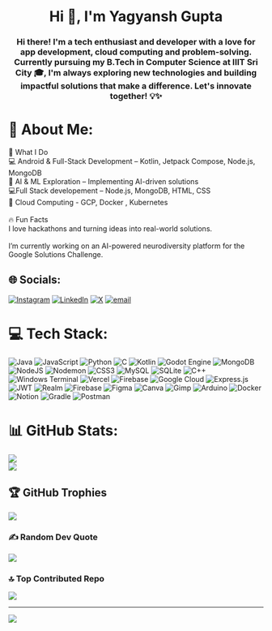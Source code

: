 <h1 align="center">Hi 👋, I'm Yagyansh Gupta</h1>
<h3 align="center">Hi there! I'm a tech enthusiast and developer with a love for app development, cloud computing and problem-solving. Currently pursuing my B.Tech in Computer Science at IIIT Sri City 🎓, I'm always exploring new technologies and building impactful solutions that make a difference. Let's innovate together! 💡✨</h3>

# 💫 About Me:
🌟 What I Do<br>💻 Android & Full-Stack Development – Kotlin, Jetpack Compose, Node.js, MongoDB<br>🤖 AI & ML Exploration – Implementing AI-driven solutions<br> 💻Full Stack developement – Node.js, MongoDB, HTML, CSS<br>📱 Cloud Computing - GCP, Docker , Kubernetes<br><br>🔥 Fun Facts<br>I love hackathons and turning ideas into real-world solutions.<br><br>I’m currently working on an AI-powered neurodiversity platform for the Google Solutions Challenge.

## 🌐 Socials:
[![Instagram](https://img.shields.io/badge/Instagram-%23E4405F.svg?logo=Instagram&logoColor=white)](https://instagram.com/https://www.instagram.com/yagyanshgupta/) [![LinkedIn](https://img.shields.io/badge/LinkedIn-%230077B5.svg?logo=linkedin&logoColor=white)](https://linkedin.com/in/https://www.linkedin.com/in/yagyansh-gupta-532519297/) [![X](https://img.shields.io/badge/X-black.svg?logo=X&logoColor=white)](https://x.com/https://x.com/Yagyansh02) [![email](https://img.shields.io/badge/Email-D14836?logo=gmail&logoColor=white)](mailto:yagyanshgupta0212@gmail.com) 

# 💻 Tech Stack:
![Java](https://img.shields.io/badge/java-%23ED8B00.svg?style=for-the-badge&logo=openjdk&logoColor=white) ![JavaScript](https://img.shields.io/badge/javascript-%23323330.svg?style=for-the-badge&logo=javascript&logoColor=%23F7DF1E) ![Python](https://img.shields.io/badge/python-3670A0?style=for-the-badge&logo=python&logoColor=ffdd54) ![C](https://img.shields.io/badge/c-%2300599C.svg?style=for-the-badge&logo=c&logoColor=white) ![Kotlin](https://img.shields.io/badge/kotlin-%237F52FF.svg?style=for-the-badge&logo=kotlin&logoColor=white) ![Godot Engine](https://img.shields.io/badge/GODOT-%23FFFFFF.svg?style=for-the-badge&logo=godot-engine) ![MongoDB](https://img.shields.io/badge/MongoDB-%234ea94b.svg?style=for-the-badge&logo=mongodb&logoColor=white) ![NodeJS](https://img.shields.io/badge/node.js-6DA55F?style=for-the-badge&logo=node.js&logoColor=white) ![Nodemon](https://img.shields.io/badge/NODEMON-%23323330.svg?style=for-the-badge&logo=nodemon&logoColor=%BBDEAD) ![CSS3](https://img.shields.io/badge/css3-%231572B6.svg?style=for-the-badge&logo=css3&logoColor=white) ![MySQL](https://img.shields.io/badge/mysql-4479A1.svg?style=for-the-badge&logo=mysql&logoColor=white) ![SQLite](https://img.shields.io/badge/sqlite-%2307405e.svg?style=for-the-badge&logo=sqlite&logoColor=white) ![C++](https://img.shields.io/badge/c++-%2300599C.svg?style=for-the-badge&logo=c%2B%2B&logoColor=white) ![Windows Terminal](https://img.shields.io/badge/Windows%20Terminal-%234D4D4D.svg?style=for-the-badge&logo=windows-terminal&logoColor=white) ![Vercel](https://img.shields.io/badge/vercel-%23000000.svg?style=for-the-badge&logo=vercel&logoColor=white) ![Firebase](https://img.shields.io/badge/firebase-%23039BE5.svg?style=for-the-badge&logo=firebase) ![Google Cloud](https://img.shields.io/badge/GoogleCloud-%234285F4.svg?style=for-the-badge&logo=google-cloud&logoColor=white) ![Express.js](https://img.shields.io/badge/express.js-%23404d59.svg?style=for-the-badge&logo=express&logoColor=%2361DAFB) ![JWT](https://img.shields.io/badge/JWT-black?style=for-the-badge&logo=JSON%20web%20tokens) ![Realm](https://img.shields.io/badge/Realm-39477F?style=for-the-badge&logo=realm&logoColor=white) ![Firebase](https://img.shields.io/badge/firebase-a08021?style=for-the-badge&logo=firebase&logoColor=ffcd34) ![Figma](https://img.shields.io/badge/figma-%23F24E1E.svg?style=for-the-badge&logo=figma&logoColor=white) ![Canva](https://img.shields.io/badge/Canva-%2300C4CC.svg?style=for-the-badge&logo=Canva&logoColor=white) ![Gimp](https://img.shields.io/badge/Gimp-657D8B?style=for-the-badge&logo=gimp&logoColor=FFFFFF) ![Arduino](https://img.shields.io/badge/-Arduino-00979D?style=for-the-badge&logo=Arduino&logoColor=white) ![Docker](https://img.shields.io/badge/docker-%230db7ed.svg?style=for-the-badge&logo=docker&logoColor=white) ![Notion](https://img.shields.io/badge/Notion-%23000000.svg?style=for-the-badge&logo=notion&logoColor=white) ![Gradle](https://img.shields.io/badge/Gradle-02303A.svg?style=for-the-badge&logo=Gradle&logoColor=white) ![Postman](https://img.shields.io/badge/Postman-FF6C37?style=for-the-badge&logo=postman&logoColor=white)
# 📊 GitHub Stats:
![](https://github-readme-stats.vercel.app/api?username=Yagyansh02&theme=midnight-purple&hide_border=false&include_all_commits=true&count_private=true)<br/>
![](https://nirzak-streak-stats.vercel.app/?user=Yagyansh02&theme=midnight-purple&hide_border=false)<br/>

## 🏆 GitHub Trophies
![](https://github-profile-trophy.vercel.app/?username=Yagyansh02&theme=material-palenight&no-frame=false&no-bg=true&margin-w=4)

### ✍️ Random Dev Quote
![](https://quotes-github-readme.vercel.app/api?type=horizontal&theme=tokyonight)

### 🔝 Top Contributed Repo
![](https://github-contributor-stats.vercel.app/api?username=Yagyansh02&limit=5&theme=midnight-purple&combine_all_yearly_contributions=true)

---
[![](https://visitcount.itsvg.in/api?id=Yagyansh02&icon=0&color=0)](https://visitcount.itsvg.in)

<!-- Proudly created with GPRM ( https://gprm.itsvg.in ) -->
